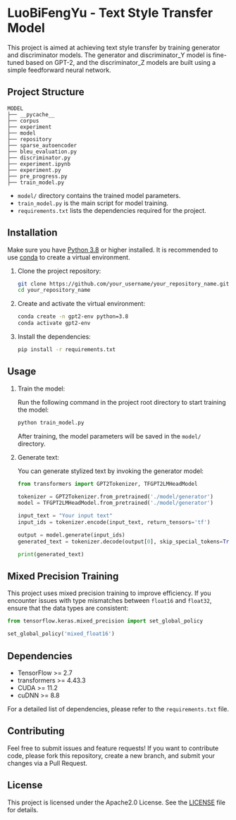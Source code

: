 # LuoBiFengYu - Text Style Transfer Model

This project is aimed at achieving text style transfer by training generator and discriminator models. The generator and discriminator_Y model is fine-tuned based on GPT-2, and the discriminator_Z models are built using a simple feedforward neural network.

## Project Structure

```
MODEL
├── __pycache__
├── corpus
├── experiment
├── model
├── repository
├── sparse_autoencoder
├── bleu_evaluation.py
├── discriminator.py
├── experiment.ipynb
├── experiment.py
├── pre_progress.py
├── train_model.py

```

- `model/` directory contains the trained model parameters.
- `train_model.py` is the main script for model training.
- `requirements.txt` lists the dependencies required for the project.

## Installation

Make sure you have [Python 3.8](https://www.python.org/downloads/) or higher installed. It is recommended to use [conda](https://docs.conda.io/projects/conda/en/latest/user-guide/install/index.html) to create a virtual environment.

1. Clone the project repository:

   ```bash
   git clone https://github.com/your_username/your_repository_name.git
   cd your_repository_name
   ```

2. Create and activate the virtual environment:

   ```bash
   conda create -n gpt2-env python=3.8
   conda activate gpt2-env
   ```

3. Install the dependencies:

   ```bash
   pip install -r requirements.txt
   ```

## Usage

1. Train the model:

   Run the following command in the project root directory to start training the model:

   ```bash
   python train_model.py
   ```

   After training, the model parameters will be saved in the `model/` directory.

2. Generate text:

   You can generate stylized text by invoking the generator model:

   ```python
   from transformers import GPT2Tokenizer, TFGPT2LMHeadModel

   tokenizer = GPT2Tokenizer.from_pretrained('./model/generator')
   model = TFGPT2LMHeadModel.from_pretrained('./model/generator')

   input_text = "Your input text"
   input_ids = tokenizer.encode(input_text, return_tensors='tf')

   output = model.generate(input_ids)
   generated_text = tokenizer.decode(output[0], skip_special_tokens=True)

   print(generated_text)
   ```

## Mixed Precision Training

This project uses mixed precision training to improve efficiency. If you encounter issues with type mismatches between `float16` and `float32`, ensure that the data types are consistent:

```python
from tensorflow.keras.mixed_precision import set_global_policy

set_global_policy('mixed_float16')
```

## Dependencies

- TensorFlow >= 2.7
- transformers >= 4.43.3
- CUDA >= 11.2
- cuDNN >= 8.8

For a detailed list of dependencies, please refer to the `requirements.txt` file.

## Contributing

Feel free to submit issues and feature requests! If you want to contribute code, please fork this repository, create a new branch, and submit your changes via a Pull Request.

## License

This project is licensed under the Apache2.0 License. See the [LICENSE](./LICENSE) file for details.

